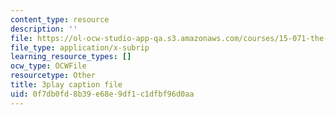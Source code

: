 ```yaml
---
content_type: resource
description: ''
file: https://ol-ocw-studio-app-qa.s3.amazonaws.com/courses/15-071-the-analytics-edge-spring-2017/0f7db0fd8b39e68e9df1c1dfbf96d0aa_CLaRAzHxJGo.srt
file_type: application/x-subrip
learning_resource_types: []
ocw_type: OCWFile
resourcetype: Other
title: 3play caption file
uid: 0f7db0fd-8b39-e68e-9df1-c1dfbf96d0aa
---
```

